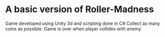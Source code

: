 # A basic version of Roller-Madness
Game developed using Unity 3d and scripting done in C#
Collect as many coins as possible. Game is over when player collides with enemy
